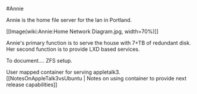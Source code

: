 <!-- Annie, Version: 4, Modified: 2020/01/09, Author: feurig -->
#Annie

Annie is the home file server for the lan in Portland. 

[[Image(wiki:Annie:Home Network Diagram.jpg, width=70%)]]

Annie's primary function is to serve the house with 7+TB of redundant disk. 
Her second function is to provide LXD based services.

To document....
ZFS setup.

User mapped container for serving appletalk3.
[[NotesOnAppleTalk3vsUbuntu | Notes on using container to provide next release capabilities]]
 